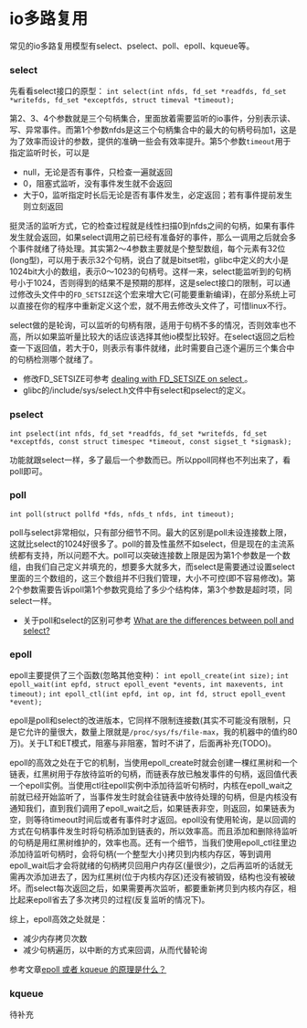 # io多路复用

常见的io多路复用模型有select、pselect、poll、epoll、kqueue等。

### select

先看看select接口的原型：
`int select(int nfds, fd_set *readfds, fd_set *writefds, fd_set *exceptfds, struct timeval *timeout);`

第2、3、4个参数就是三个句柄集合，里面放着需要监听的io事件，分别表示读、写、异常事件。而第1个参数nfds是这三个句柄集合中的最大的句柄号码加1，这是为了效率而设计的参数，提供的准确一些会有效率提升。第5个参数`timeout`用于指定监听时长，可以是
- null，无论是否有事件，只检查一遍就返回
- 0，阻塞式监听，没有事件发生就不会返回
- 大于0，监听指定时长后无论是否有事件发生，必定返回；若有事件提前发生则立刻返回

挺灵活的监听方式，它的检查过程就是线性扫描0到nfds之间的句柄，如果有事件发生就会返回，如果select调用之前已经有准备好的事件，那么一调用之后就会多个事件就绪了待处理。其实第2～4参数主要就是个整型数组，每个元素有32位(long型)，可以用于表示32个句柄，说白了就是bitset啦，glibc中定义的大小是1024bit大小的数组，表示0～1023的句柄号。这样一来，select能监听到的句柄号小于1024，否则得到的结果不是预期的那样，这是select接口的限制，可以通过修改头文件中的`FD_SETSIZE`这个宏来增大它(可能要重新编译)，在部分系统上可以直接在你的程序中重新定义这个宏，就不用去修改头文件了，可惜linux不行。

select做的是轮询，可以监听的句柄有限，适用于句柄不多的情况，否则效率也不高，所以如果监听量比较大的话应该选择其他io模型比较好。在select返回之后检查一下返回值，若大于0，则表示有事件就绪，此时需要自己逐个遍历三个集合中的句柄检测哪个就绪了。

- 修改FD_SETSIZE可参考 [dealing with FD_SETSIZE on select
](https://stackoverflow.com/questions/12355927/dealing-with-fd-setsize-on-select)。
- glibc的/include/sys/select.h文件中有select和pselect的定义。


### pselect

`int pselect(int nfds, fd_set *readfds, fd_set *writefds, fd_set *exceptfds, const struct timespec *timeout, const sigset_t *sigmask);`

功能就跟select一样，多了最后一个参数而已。所以ppoll同样也不列出来了，看poll即可。


### poll

`int poll(struct pollfd *fds, nfds_t nfds, int timeout);`

poll与select非常相似，只有部分细节不同。最大的区别是poll未设连接数上限，这就比select的1024好很多了。poll的普及性虽然不如select，但是现在的主流系统都有支持，所以问题不大。poll可以突破连接数上限是因为第1个参数是一个数组，由我们自己定义并填充的，想要多大就多大，而select是需要通过设置select里面的三个数组的，这三个数组并不归我们管理，大小不可控(即不容易修改)。第2个参数需要告诉poll第1个参数究竟给了多少个结构体，第3个参数是超时项，同select一样。

- 关于poll和select的区别可参考 [What are the differences between poll and select?
](https://stackoverflow.com/questions/970979/what-are-the-differences-between-poll-and-select)


### epoll

epoll主要提供了三个函数(忽略其他变种)：
`int epoll_create(int size);`
`int epoll_wait(int epfd, struct epoll_event *events, int maxevents, int timeout);`
`int epoll_ctl(int epfd, int op, int fd, struct epoll_event *event);`

epoll是poll和select的改进版本，它同样不限制连接数(其实不可能没有限制，只是它允许的量很大，数量上限就是`/proc/sys/fs/file-max`，我的机器中的值约80万)。关于LT和ET模式，阻塞与非阻塞，暂时不讲了，后面再补充(TODO)。


epoll的高效之处在于它的机制，当使用epoll_create时就会创建一棵红黑树和一个链表，红黑树用于存放待监听的句柄，而链表存放已触发事件的句柄，返回值代表一个epoll实例。当使用ctl往epoll实例中添加待监听句柄时，内核在epoll_wait之前就已经开始监听了，当事件发生时就会往链表中放待处理的句柄，但是内核没有通知我们，直到我们调用了epoll_wait之后，如果链表非空，则返回，如果链表为空，则等待timeout时间后或者有事件时才返回。epoll没有使用轮询，是以回调的方式在句柄事件发生时将句柄添加到链表的，所以效率高。而且添加和删除待监听的句柄是用红黑树维护的，效率也高。还有一个细节，当我们使用epoll_ctl往里边添加待监听句柄时，会将句柄(一个整型大小)拷贝到内核内存区，等到调用epoll_wait后才会将就绪的句柄拷贝回用户内存区(量很少)，之后再监听的话就无需再次添加进去了，因为红黑树(位于内核内存区)还没有被销毁，结构也没有被破坏。而select每次返回之后，如果需要再次监听，都要重新拷贝到内核内存区，相比起来epoll省去了多次拷贝的过程(反复监听的情况下)。

综上，epoll高效之处就是：
- 减少内存拷贝次数
- 减少句柄遍历，以中断的方式来回调，从而代替轮询

参考文章[epoll 或者 kqueue 的原理是什么？](https://www.zhihu.com/question/20122137)

### kqueue

待补充

















